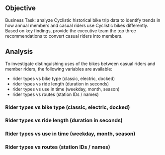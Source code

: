 ## Objective
Business Task: analyze Cyclistic historical bike trip data to identify trends in how annual members and casual riders use Cyclistic bikes differently. Based on key findings, provide the executive team the top three recommendations to convert casual riders into members.

## Analysis
To investigate distinguishing uses of the bikes between casual riders and member riders, the following variables are available:
- rider types vs bike type (classic, electric, docked)
- rider types vs ride length (duration in seconds)
- rider types vs use in time (weekday, month, season)
- rider types vs routes (station IDs / names)


### Rider types vs bike type (classic, electric, docked)



### Rider types vs ride length (duration in seconds)



### Rider types vs use in time (weekday, month, season)



### Rider types vs routes (station IDs / names)

